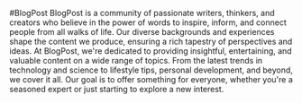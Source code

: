 #BlogPost
BlogPost is a community of passionate writers, thinkers, and creators who believe in the power of words to inspire, inform, and connect people from all walks of life. 
Our diverse backgrounds and experiences shape the content we produce, ensuring a rich tapestry of perspectives and ideas.
At BlogPost, we're dedicated to providing insightful, entertaining, and valuable content on a wide range of topics.
From the latest trends in technology and science to lifestyle tips, personal development, and beyond, we cover it all. Our goal is to offer something for everyone, whether you're a seasoned expert or just starting to explore a new interest.
